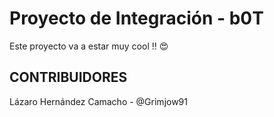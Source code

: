 # Proyecto de Integración - b0T

Este proyecto va a estar muy cool !! 😍

## CONTRIBUIDORES

Lázaro Hernández Camacho - @Grimjow91